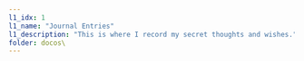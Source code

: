 ```yaml
---
l1_idx: 1
l1_name: "Journal Entries"
l1_description: "This is where I record my secret thoughts and wishes."
folder: docos\
---
```

